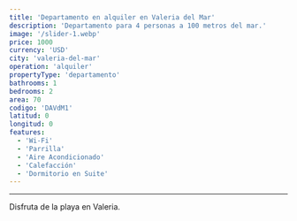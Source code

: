 ```yaml
---
title: 'Departamento en alquiler en Valeria del Mar'
description: 'Departamento para 4 personas a 100 metros del mar.'
image: '/slider-1.webp'
price: 1000
currency: 'USD'
city: 'valeria-del-mar'
operation: 'alquiler'
propertyType: 'departamento'
bathrooms: 1
bedrooms: 2
area: 70
codigo: 'DAVdM1'
latitud: 0
longitud: 0
features:
  - 'Wi-Fi'
  - 'Parrilla'
  - 'Aire Acondicionado'
  - 'Calefacción'
  - 'Dormitorio en Suite'
---
```

---

Disfruta de la playa en Valeria.

